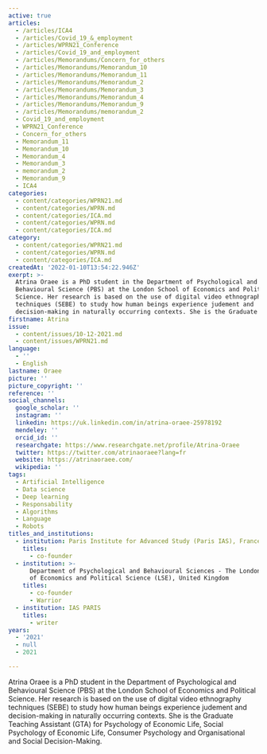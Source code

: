 ```yaml
---
active: true
articles:
  - /articles/ICA4
  - /articles/Covid_19_&_employment
  - /articles/WPRN21_Conference
  - /articles/Covid_19_and_employment
  - /articles/Memorandums/Concern_for_others
  - /articles/Memorandums/Memorandum_10
  - /articles/Memorandums/Memorandum_11
  - /articles/Memorandums/Memorandum_2
  - /articles/Memorandums/Memorandum_3
  - /articles/Memorandums/Memorandum_4
  - /articles/Memorandums/Memorandum_9
  - /articles/Memorandums/memorandum_2
  - Covid_19_and_employment
  - WPRN21_Conference
  - Concern_for_others
  - Memorandum_11
  - Memorandum_10
  - Memorandum_4
  - Memorandum_3
  - memorandum_2
  - Memorandum_9
  - ICA4
categories:
  - content/categories/WPRN21.md
  - content/categories/WPRN.md
  - content/categories/ICA.md
  - content/categories/WPRN.md
  - content/categories/ICA.md
category:
  - content/categories/WPRN21.md
  - content/categories/WPRN.md
  - content/categories/ICA.md
createdAt: '2022-01-10T13:54:22.946Z'
exerpt: >-
  Atrina Oraee is a PhD student in the Department of Psychological and
  Behavioural Science (PBS) at the London School of Economics and Political
  Science. Her research is based on the use of digital video ethnography
  techniques (SEBE) to study how human beings experience judement and
  decision-making in naturally occurring contexts. She is the Graduate
firstname: Atrina
issue:
  - content/issues/10-12-2021.md
  - content/issues/WPRN21.md
language:
  - ''
  - English
lastname: Oraee
picture: ''
picture_copyright: ''
reference: ''
social_channels:
  google_scholar: ''
  instagram: ''
  linkedin: https://uk.linkedin.com/in/atrina-oraee-25978192
  mendeley: ''
  orcid_id: ''
  researchgate: https://www.researchgate.net/profile/Atrina-Oraee
  twitter: https://twitter.com/atrinaoraee?lang=fr
  website: https://atrinaoraee.com/
  wikipedia: ''
tags:
  - Artificial Intelligence
  - Data science
  - Deep learning
  - Responsability
  - Algorithms
  - Language
  - Robots
titles_and_institutions:
  - institution: Paris Institute for Advanced Study (Paris IAS), France
    titles:
      - co-founder
  - institution: >-
      Department of Psychological and Behavioural Sciences - The London School
      of Economics and Political Science (LSE), United Kingdom
    titles:
      - co-founder
      - Warrior
  - institution: IAS PARIS
    titles:
      - writer
years:
  - '2021'
  - null
  - 2021

---
```

Atrina Oraee is a PhD student in the Department of Psychological and Behavioural Science (PBS) at the London School of Economics and Political Science. Her research is based on the use of digital video ethnography techniques (SEBE) to study how human beings experience judement and decision-making in naturally occurring contexts. She is the Graduate Teaching Assistant (GTA) for Psychology of Economic Life, Social Psychology of Economic Life, Consumer Psychology and Organisational and Social Decision-Making.